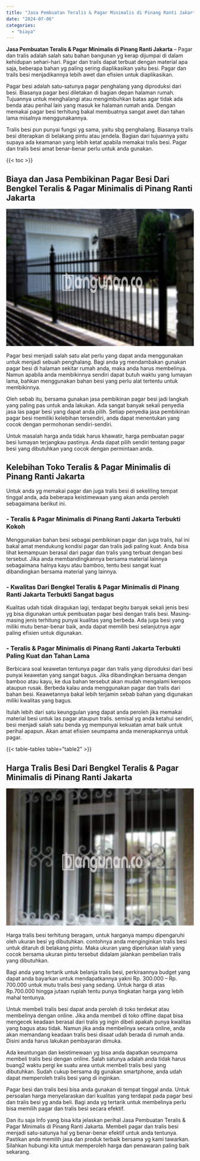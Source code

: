 ```yaml
---
title: "Jasa Pembuatan Teralis & Pagar Minimalis di Pinang Ranti Jakarta"
date: "2024-07-06"
categories: 
  - "biaya"
---
```


**Jasa Pembuatan Teralis & Pagar Minimalis di Pinang Ranti Jakarta** – Pagar dan tralis adalah salah satu bahan bangunan yg kerap dijumpai di dalam kehidupan sehari-hari. Pagar dan trails dapat terbuat dengan material apa saja, beberapa bahan yg paling sering diaplikasikan yaitu besi. Pagar dan trails besi menjadikannya lebih awet dan efisien untuk diaplikasikan.

Pagar besi adalah satu-satunya pagar penghalang yang diproduksi dari besi. Biasanya pagar besi diletakan di bagian depan halaman rumah. Tujuannya untuk menghalangi atau mengimbuhkan batas agar tidak ada benda atau perihal lain yang masuk ke halaman rumah anda. Dengan memakai pagar besi terhitung bakal membuatnya sangat awet dan tahan lama misalnya menggunakannya.

Tralis besi pun punyai fungsi yg sama, yaitu sbg penghalang. Biasanya trails besi diterapkan di belakang pintu atau jendela. Bagian dari tujuannya yaitu supaya ada keamanan yang lebih ketat apabila memakai tralis besi. Pagar dan tralis besi amat benar-benar perlu untuk anda gunakan.

{{< toc >}}

## Biaya dan Jasa Pembikinan Pagar Besi Dari Bengkel Teralis & Pagar Minimalis di Pinang Ranti Jakarta

![Jasa Pembuatan Teralis & Pagar Minimalis di Pinang Ranti Jakarta](/images/pagar-minimalis-murah-39.png)

Pagar besi menjadi salah satu alat perlu yang dapat anda menggunakan untuk menjadi sebuah penghalang. Bagi anda yg mendambakan gunakan pagar besi di halaman sekitar rumah anda, maka anda harus membelinya. Namun apabila anda membikinnya sendiri dapat butuh waktu yang lumayan lama, bahkan menggunakan bahan besi yang perlu alat tertentu untuk membikinnya.

Oleh sebab itu, bersama gunakan jasa pembikinan pagar besi jadi langkah yang paling pas untuk anda lakukan. Ada sangat banyak sekali penyedia jasa las pagar besi yang dapat anda pilih. Setiap penyedia jasa pembikinan pagar besi memiliki kelebihan tersendiri, anda dapat menentukan yang cocok dengan permohonan sendiri-sendiri.

Untuk masalah harga anda tidak harus khawatir, harga pembuatan pagar besi lumayan terjangkau pastinya. Anda dapat pilih sendiri tentang pagar besi yang dibutuhkan yang cocok dengan permintaan anda.

## Kelebihan Toko Teralis & Pagar Minimalis di Pinang Ranti Jakarta

Untuk anda yg memakai pagar dan juga tralis besi di sekeliling tempat tinggal anda, ada beberapa keistimewaan yang akan anda peroleh sebagaimana berikut ini.

### \- Teralis & Pagar Minimalis di Pinang Ranti Jakarta Terbukti Kokoh

Menggunakan bahan besi sebagai pembikinan pagar dan juga tralis, hal ini bakal amat mendukung kondisi pagar dan tralis jadi paling kuat. Anda bisa lihat kemampuan berasal dari pagar dan tralis yang terbuat dengan besi tersebut. Jika anda membandingkannya bersama material lainnya sebagaimana halnya kayu atau bamboo, tentu besi sangat kuat dibandingkan bersama material yang lainnya.

### \- Kwalitas Dari Bengkel Teralis & Pagar Minimalis di Pinang Ranti Jakarta Terbukti Sangat bagus

Kualitas udah tidak diragukan lagi, terdapat begitu banyak sekali jenis besi yg bisa digunakan untuk pembuatan pagar besi dengan tralis besi. Masing-masing jenis terhitung punyai kualitas yang berbeda. Ada juga besi yang miliki mutu benar-benar baik, anda dapat memilih besi selanjutnya agar paling efisien untuk digunakan.

### \- Teralis & Pagar Minimalis di Pinang Ranti Jakarta Terbukti Paling Kuat dan Tahan Lama

Berbicara soal keawetan tentunya pagar dan tralis yang diproduksi dari besi punyai keawetan yang sangat bagus. Jika dibandingkan bersama dengan bamboo atau kayu, ke dua bahan tersebut akan mudah mengalami keropos ataupun rusak. Berbeda kalau anda menggunakan pagar dan tralis dari bahan besi. Keawetannya bakal lebih terjamin sebab bahan yang digunakan miliki kwalitas yang bagus.

Itulah lebih dari satu keunggulan yang dapat anda peroleh jika memakai material besi untuk las pagar ataupun tralis. semisal yg anda ketahui sendiri, besi menjadi salah satu benda yg mempunyai kekuatan amat baik untuk perihal apapun. Akan amat efisien seumpama anda menerapkannya untuk pagar.

{{< table-tables table="table2" >}}

## Harga Tralis Besi Dari Bengkel Teralis & Pagar Minimalis di Pinang Ranti Jakarta

![Jasa Pembuatan Teralis & Pagar Minimalis di Pinang Ranti Jakarta](/images/teralis-minimalis-murah-06.png)

Harga tralis besi terhitung beragam, untuk harganya mampu dipengaruhi oleh ukuran besi yg dibutuhkan. contohnya anda menginginkan tralis besi untuk ditaruh di belakang pintu. Maka ukuran yang diperlukan ialah yang cocok bersama ukuran pintu tersebut didalam jalankan pembelian tralis yang dibutuhkan.

Bagi anda yang tertarik untuk belanja tralis besi, perkiraannya budget yang dapat anda bayarkan untuk mendapatkannya yakni Rp. 300.000 – Rp. 700.000 untuk mutu tralis besi yang sedang. Untuk harga di atas Rp.700.000 hingga jutaan rupiah tentu punya tingkatan harga yang lebih mahal tentunya.

Untuk membeli tralis besi dapat anda peroleh di toko terdekat atau membelinya dengan online. Jika anda membeli di toko offline dapat bisa mengecek keadaan berasal dari tralis yg ingin dibeli apakah punya kwalitas yang bagus atau tidak. Namun jika anda membelinya secara online, anda akan memandang keadaan tralis besi disaat udah berada di rumah anda. Disini anda harus lakukan pembayaran dimuka.

Ada keuntungan dan keistimewaan yg bisa anda dapatkan seumpama membeli tralis besi dengan online. Salah satunya adalah anda tidak harus buang2 waktu pergi ke suatu area untuk membeli tralis besi yang dibutuhkan. Sudah cukup bersama dg gunakan smartphone, anda udah dapat memperoleh tralis besi yang di inginkan.

Pagar besi dan tralis besi bisa anda gunakan di tempat tinggal anda. Untuk persoalan harga menyelaraskan dari kualitas yang terdapat pada pagar besi dan tralis besi yg anda beli. Bagi anda yg tertarik untuk membelinya perlu bisa memilih pagar dan tralis besi secara efektif.

Dan itu saja Info yang bisa kita jelaskan perihal Jasa Pembuatan Teralis & Pagar Minimalis di Pinang Ranti Jakarta. Membeli pagar dan tralis besi menjadi satu-satunya hal yg benar-benar efektif untuk anda tentunya. Pastikan anda memilih jasa dan produk terbaik bersama yg kami tawarkan. Silahkan hubungi kita untuk memperoleh harga dan penawaran paling baik sekarang.
